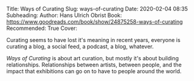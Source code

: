 Title: Ways of Curating
Slug: ways-of-curating
Date: 2020-02-04 08:35
Subheading: 
Author: Hans Ulrich Obrist
Book: https://www.goodreads.com/book/show/24875258-ways-of-curating
Recommended: True
Cover: 

Curating seems to have lost it's meaning in recent years, everyone is curating a blog, a social feed, a podcast, a blog, whatever.

*Ways of Curating* is about art curation, but mostly it's about building relationships. Relationships between artists, between people, and the impact that exhibitions can go on to have to people around the world. 
